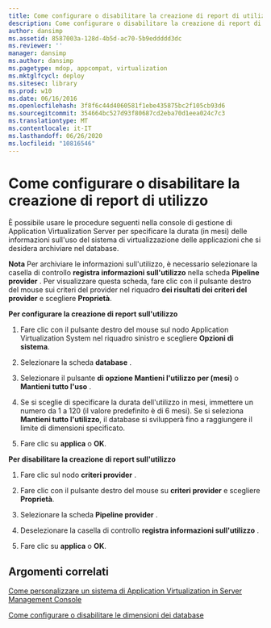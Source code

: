 ```yaml
---
title: Come configurare o disabilitare la creazione di report di utilizzo
description: Come configurare o disabilitare la creazione di report di utilizzo
author: dansimp
ms.assetid: 8587003a-128d-4b5d-ac70-5b9eddddd3dc
ms.reviewer: ''
manager: dansimp
ms.author: dansimp
ms.pagetype: mdop, appcompat, virtualization
ms.mktglfcycl: deploy
ms.sitesec: library
ms.prod: w10
ms.date: 06/16/2016
ms.openlocfilehash: 3f8f6c44d4060581f1ebe435875bc2f105cb93d6
ms.sourcegitcommit: 354664bc527d93f80687cd2eba70d1eea024c7c3
ms.translationtype: MT
ms.contentlocale: it-IT
ms.lasthandoff: 06/26/2020
ms.locfileid: "10816546"
---
```

# Come configurare o disabilitare la creazione di report di utilizzo


È possibile usare le procedure seguenti nella console di gestione di Application Virtualization Server per specificare la durata (in mesi) delle informazioni sull'uso del sistema di virtualizzazione delle applicazioni che si desidera archiviare nel database.

**Nota**  Per archiviare le informazioni sull'utilizzo, è necessario selezionare la casella di controllo **registra informazioni sull'utilizzo** nella scheda **Pipeline provider** . Per visualizzare questa scheda, fare clic con il pulsante destro del mouse sui criteri del provider nel riquadro **dei risultati dei criteri del provider** e scegliere **Proprietà**.

 

**Per configurare la creazione di report sull'utilizzo**

1.  Fare clic con il pulsante destro del mouse sul nodo Application Virtualization System nel riquadro sinistro e scegliere **Opzioni di sistema**.

2.  Selezionare la scheda **database** .

3.  Selezionare il pulsante **di opzione Mantieni l'utilizzo per (mesi)** o **Mantieni tutto l'uso** .

4.  Se si sceglie di specificare la durata dell'utilizzo in mesi, immettere un numero da 1 a 120 (il valore predefinito è di 6 mesi). Se si seleziona **Mantieni tutto l'utilizzo**, il database si svilupperà fino a raggiungere il limite di dimensioni specificato.

5.  Fare clic su **applica** o **OK**.

**Per disabilitare la creazione di report sull'utilizzo**

1.  Fare clic sul nodo **criteri provider** .

2.  Fare clic con il pulsante destro del mouse su **criteri provider** e scegliere **Proprietà**.

3.  Selezionare la scheda **Pipeline provider** .

4.  Deselezionare la casella di controllo **registra informazioni sull'utilizzo** .

5.  Fare clic su **applica** o **OK**.

## Argomenti correlati


[Come personalizzare un sistema di Application Virtualization in Server Management Console](how-to-customize-an-application-virtualization-system-in-the-server-management-console.md)

[Come configurare o disabilitare le dimensioni dei database](how-to-set-up-or-disable-database-size.md)

 

 





